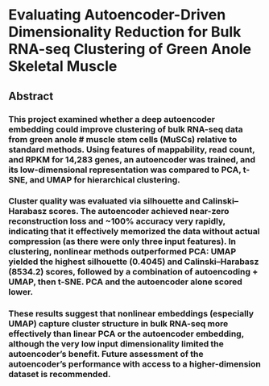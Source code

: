 # Evaluating Autoencoder-Driven Dimensionality Reduction for Bulk RNA-seq Clustering of Green Anole Skeletal Muscle

## Abstract
### This project examined whether a deep autoencoder embedding could improve clustering of bulk RNA-seq data from green anole # muscle stem cells (MuSCs) relative to standard methods. Using features of mappability, read count, and RPKM for 14,283  genes, an autoencoder was trained, and its low-dimensional representation was compared to PCA, t-SNE, and UMAP for hierarchical clustering. 
### Cluster quality was evaluated via silhouette and Calinski–Harabasz scores. The autoencoder achieved near-zero reconstruction loss and ~100% accuracy very rapidly, indicating that it effectively memorized the data without actual compression (as there were only three input features). In clustering, nonlinear methods outperformed PCA: UMAP yielded the highest silhouette (0.4045) and Calinski–Harabasz (8534.2) scores, followed by a combination of autoencoding + UMAP, then t-SNE. PCA and the autoencoder alone scored lower. 
### These results suggest that nonlinear embeddings (especially UMAP) capture cluster structure in bulk RNA-seq more effectively than linear PCA or the autoencoder embedding, although the very low input dimensionality limited the autoencoder’s benefit. Future assessment of the autoencoder’s performance with access to a higher-dimension dataset is recommended.
